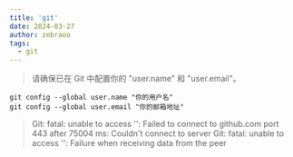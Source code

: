 ```yaml
---
title: 'git'
date: 2024-03-27
author: zebraoo
tags:
  - git
---
```


> 请确保已在 Git 中配置你的 "user.name" 和 "user.email"。
```
git config --global user.name "你的用户名"
git config --global user.email "你的邮箱地址"

```
> Git: fatal: unable to access '': Failed to connect to github.com port 443 after 75004 ms: Couldn't connect to server
> Git: fatal: unable to access '': Failure when receiving data from the peer